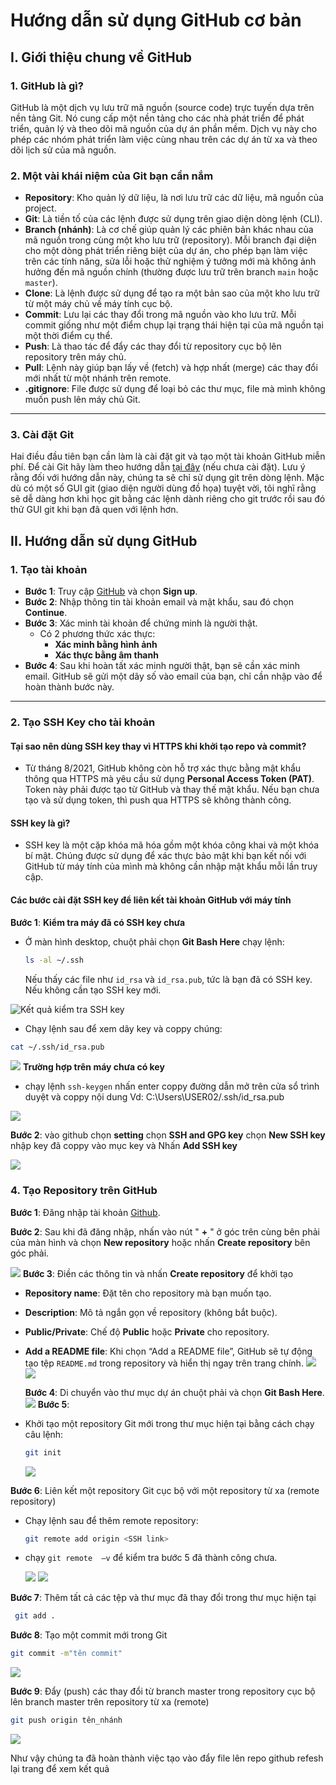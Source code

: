# Hướng dẫn sử dụng GitHub cơ bản

## I. Giới thiệu chung về GitHub

### 1. GitHub là gì?

GitHub là một dịch vụ lưu trữ mã nguồn (source code) trực tuyến dựa trên nền tảng Git. Nó cung cấp một nền tảng cho các nhà phát triển để phát triển, quản lý và theo dõi mã nguồn của dự án phần mềm. Dịch vụ này cho phép các nhóm phát triển làm việc cùng nhau trên các dự án từ xa và theo dõi lịch sử của mã nguồn.

### 2. Một vài khái niệm của Git bạn cần nắm

- **Repository**: Kho quản lý dữ liệu, là nơi lưu trữ các dữ liệu, mã nguồn của project.
- **Git**: Là tiền tố của các lệnh được sử dụng trên giao diện dòng lệnh (CLI).
- **Branch (nhánh)**: Là cơ chế giúp quản lý các phiên bản khác nhau của mã nguồn trong cùng một kho lưu trữ (repository). Mỗi branch đại diện cho một dòng phát triển riêng biệt của dự án, cho phép bạn làm việc trên các tính năng, sửa lỗi hoặc thử nghiệm ý tưởng mới mà không ảnh hưởng đến mã nguồn chính (thường được lưu trữ trên branch `main` hoặc `master`).
- **Clone**: Là lệnh được sử dụng để tạo ra một bản sao của một kho lưu trữ từ một máy chủ về máy tính cục bộ.
- **Commit**: Lưu lại các thay đổi trong mã nguồn vào kho lưu trữ. Mỗi commit giống như một điểm chụp lại trạng thái hiện tại của mã nguồn tại một thời điểm cụ thể.
- **Push**: Là thao tác để đẩy các thay đổi từ repository cục bộ lên repository trên máy chủ.
- **Pull**: Lệnh này giúp bạn lấy về (fetch) và hợp nhất (merge) các thay đổi mới nhất từ một nhánh trên remote.
- **.gitignore**: File được sử dụng để loại bỏ các thư mục, file mà mình không muốn push lên máy chủ Git.

---

### 3. Cài đặt Git

Hai điều đầu tiên bạn cần làm là cài đặt git và tạo một tài khoản GitHub miễn phí.
Để cài Git hãy làm theo hướng dẫn [tại đây](https://git-scm.com/book/en/v2/Getting-Started-Installing-Git) (nếu chưa cài đặt). Lưu ý rằng đối với hướng dẫn này, chúng ta sẽ chỉ sử dụng git trên dòng lệnh. Mặc dù có một số GUI git (giao diện người dùng đồ họa) tuyệt vời, tôi nghĩ rằng sẽ dễ dàng hơn khi học git bằng các lệnh dành riêng cho git trước rồi sau đó thử GUI git khi bạn đã quen với lệnh hơn.

## II. Hướng dẫn sử dụng GitHub

### 1. Tạo tài khoản

- **Bước 1**: Truy cập [GitHub](https://github.com/) và chọn **Sign up**.
- **Bước 2**: Nhập thông tin tài khoản email và mật khẩu, sau đó chọn **Continue**.
- **Bước 3**: Xác minh tài khoản để chứng minh là người thật.
  - Có 2 phương thức xác thực:
    - **Xác minh bằng hình ảnh**
    - **Xác thực bằng âm thanh**
- **Bước 4**: Sau khi hoàn tất xác minh người thật, bạn sẽ cần xác minh email. GitHub sẽ gửi một dãy số vào email của bạn, chỉ cần nhập vào để hoàn thành bước này.

---

### 2. Tạo SSH Key cho tài khoản

#### Tại sao nên dùng SSH key thay vì HTTPS khi khởi tạo repo và commit?

- Từ tháng 8/2021, GitHub không còn hỗ trợ xác thực bằng mật khẩu thông qua HTTPS mà yêu cầu sử dụng **Personal Access Token (PAT)**. Token này phải được tạo từ GitHub và thay thế mật khẩu. Nếu bạn chưa tạo và sử dụng token, thì push qua HTTPS sẽ không thành công.

#### SSH key là gì?

- SSH key là một cặp khóa mã hóa gồm một khóa công khai và một khóa bí mật. Chúng được sử dụng để xác thực bảo mật khi bạn kết nối với GitHub từ máy tính của mình mà không cần nhập mật khẩu mỗi lần truy cập.

#### Các bước cài đặt SSH key để liên kết tài khoản GitHub với máy tính

**Bước 1**: **Kiểm tra máy đã có SSH key chưa**

- Ở màn hình desktop, chuột phải chọn **Git Bash Here** chạy lệnh:
  ```bash
  ls -al ~/.ssh
  ```
  Nếu thấy các file như `id_rsa` và `id_rsa.pub`, tức là bạn đã có SSH key. Nếu không cần tạo SSH key mới.

![Kết quả kiểm tra SSH key](public/image.png)

- Chạy lệnh sau để xem dãy key và coppy chúng:

```bash
cat ~/.ssh/id_rsa.pub
```

![](public/image2.png)
**Trường hợp trên máy chưa có key**

- chạy lệnh `ssh-keygen` nhấn enter
  coppy đường dẫn mở trên cửa sổ trình duyệt và coppy nội dung
  Vd: C:\Users\USER02/.ssh/id_rsa.pub

![](public/image3.png)

**Bước 2**: vào github chọn **setting** chọn **SSH and GPG key** chọn **New SSH key** nhập key đã coppy vào mục key và Nhấn **Add SSH key**

![](public/image4.png)

### 4. Tạo Repository trên GitHub

**Bước 1**: Đăng nhập tài khoản [Github](https://github.com/login).

**Bước 2**: Sau khi đã đăng nhập, nhấn vào nút " **+** " ở góc trên cùng bên phải của màn hình và chọn **New repository** hoặc nhấn **Create repository** bên góc phải.

![](public/image5.png)
**Bước 3**: Điền các thông tin và nhấn **Create repository** để khởi tạo

- **Repository name**: Đặt tên cho repository mà bạn muốn tạo.
- **Description**: Mô tả ngắn gọn về repository (không bắt buộc).
- **Public/Private**: Chế độ **Public** hoặc **Private** cho repository.
- **Add a README file**: Khi chọn “Add a README file”, GitHub sẽ tự động tạo tệp `README.md` trong repository và hiển thị ngay trên trang chính.
  ![](public/image6.png) ![](public/image7.png)

  **Bước 4**: Di chuyển vào thư mục dự án chuột phải và chọn **Git Bash Here**.
  ![](public/image8.png)
  **Bước 5**:

- Khởi tạo một repository Git mới trong thư mục hiện tại bằng cách chạy câu lệnh:
  ```bash
  git init
  ```
  ![](public/image9.png)

**Bước 6**: Liên kết một repository Git cục bộ với một repository từ xa (remote repository)

- Chạy lệnh sau để thêm remote repository:
  ```bash
  git remote add origin <SSH link>
  ```
- chạy `git remote  –v` để kiểm tra bước 5 đã thành công chưa.

  ![](public/image10.png)
  ![](public/image11.png)

**Bước 7**: Thêm tất cả các tệp và thư mục đã thay đổi trong thư mục hiện tại

```bash
 git add .
```

**Bước 8**: Tạo một commit mới trong Git

```bash
git commit -m"tên commit"
```

![](public/image12.png)

**Bước 9**: Đẩy (push) các thay đổi từ branch master trong repository cục bộ lên branch master trên repository từ xa (remote)

```bash
git push origin tên_nhánh
```

![](public/image13.png)

Như vậy chúng ta đã hoàn thành việc tạo vào đẩy file lên repo github
refesh lại trang để xem kết quả
